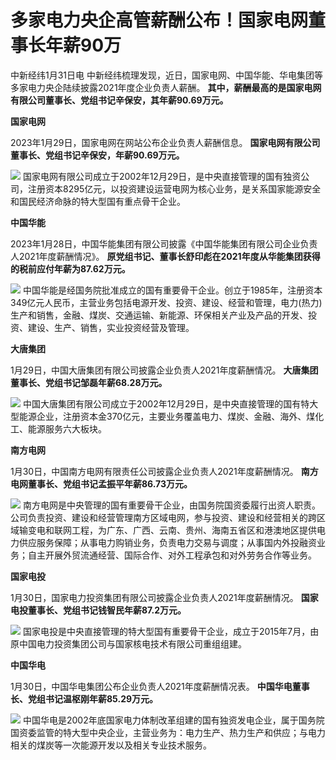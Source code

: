 # 多家电力央企高管薪酬公布！国家电网董事长年薪90万

中新经纬1月31日电 中新经纬梳理发现，近日，国家电网、中国华能、华电集团等多家电力央企陆续披露2021年度企业负责人薪酬。
**其中，薪酬最高的是国家电网有限公司董事长、党组书记辛保安，其年薪90.69万元。**

**国家电网**

2023年1月29日，国家电网在网站公布企业负责人薪酬信息。 **国家电网有限公司董事长、党组书记辛保安，年薪90.69万元。**

![](https://inews.gtimg.com/newsapp_bt/0/15635391611/1000)
国家电网有限公司成立于2002年12月29日，是中央直接管理的国有独资公司，注册资本8295亿元，以投资建设运营电网为核心业务，是关系国家能源安全和国民经济命脉的特大型国有重点骨干企业。

**中国华能**

2023年1月28日，中国华能集团有限公司披露《中国华能集团有限公司企业负责人2021年度薪酬情况》。
**原党组书记、董事长舒印彪在2021年度从华能集团获得的税前应付年薪为87.62万元。**

![](https://inews.gtimg.com/newsapp_bt/0/15635391615/1000)
中国华能是经国务院批准成立的国有重要骨干企业。创立于1985年，注册资本349亿元人民币，主营业务包括电源开发、投资、建设、经营和管理，电力(热力)生产和销售，金融、煤炭、交通运输、新能源、环保相关产业及产品的开发、投资、建设、生产、销售，实业投资经营及管理。

**大唐集团**

1月29日，中国大唐集团有限公司披露企业负责人2021年度薪酬情况。 **大唐集团董事长、党组书记邹磊年薪68.28万元。**

![](https://inews.gtimg.com/newsapp_bt/0/15635391618/1000)
中国大唐集团有限公司成立于2002年12月29日，是中央直接管理的国有特大型能源企业，注册资本金370亿元，主要业务覆盖电力、煤炭、金融、海外、煤化工、能源服务六大板块。

**南方电网**

1月30日，中国南方电网有限责任公司披露企业负责人2021年度薪酬情况。 **南方电网董事长、党组书记孟振平年薪86.73万元。**

![](https://inews.gtimg.com/newsapp_bt/0/15635391623/1000)
南方电网是中央管理的国有重要骨干企业，由国务院国资委履行出资人职责。公司负责投资、建设和经营管理南方区域电网，参与投资、建设和经营相关的跨区域输变电和联网工程，为广东、广西、云南、贵州、海南五省区和港澳地区提供电力供应服务保障；从事电力购销业务，负责电力交易与调度；从事国内外投融资业务；自主开展外贸流通经营、国际合作、对外工程承包和对外劳务合作等业务。

**国家电投**

1月30日，国家电力投资集团有限公司披露企业负责人2021年度薪酬情况。 **国家电投董事长、党组书记钱智民年薪87.2万元。**

![](https://inews.gtimg.com/newsapp_bt/0/15635391627/1000)
国家电投是中央直接管理的特大型国有重要骨干企业，成立于2015年7月，由原中国电力投资集团公司与国家核电技术有限公司重组组建。

**中国华电**

1月30日，中国华电集团公布企业负责人2021年度薪酬情况表。 **中国华电董事长、党组书记温枢刚年薪85.29万元。**

![](https://inews.gtimg.com/newsapp_bt/0/15635391631/1000)
中国华电是2002年底国家电力体制改革组建的国有独资发电企业，属于国务院国资委监管的特大型中央企业，主营业务为：电力生产、热力生产和供应；与电力相关的煤炭等一次能源开发以及相关专业技术服务。

